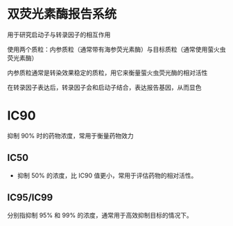 # 双荧光素酶报告系统

用于研究启动子与转录因子的相互作用

使用两个质粒：内参质粒（通常带有海参荧光素酶）与目标质粒（通常使用萤火虫荧光素酶）

内参质粒通常是转染效果稳定的质粒，用它来衡量萤火虫荧光酶的相对活性

在转录因子表达后，转录因子会和启动子结合，表达报告基因，从而显色

# IC90

 抑制 90% 时的药物浓度，常用于衡量药物效力

## IC50
 - 抑制 50% 的浓度，比 IC90 值更小，常用于评估药物的相对活性。
## IC95/IC99

分别指抑制 95% 和 99% 的浓度，通常用于高效抑制目标的情况下。